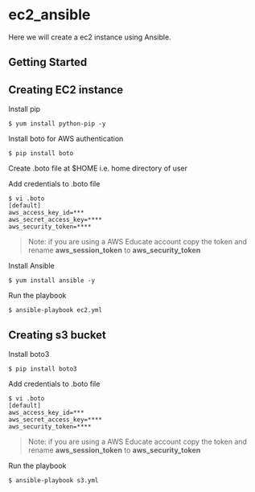 # ec2_ansible
Here we will create a ec2 instance using Ansible.

## Getting Started

## Creating EC2 instance

Install pip 
```
$ yum install python-pip -y
```
Install boto for AWS authentication
```
$ pip install boto
```
Create .boto file at $HOME i.e. home directory of user

Add credentials to .boto file
```
$ vi .boto
[default]
aws_access_key_id=***
aws_secret_access_key=****
aws_security_token=****
```
> Note: if you are using a AWS Educate account copy the token and rename **aws_session_token** to **aws_security_token**

Install Ansible
```
$ yum install ansible -y
```
Run the playbook
```
$ ansible-playbook ec2.yml
```

## Creating s3 bucket

Install boto3
```
$ pip install boto3
```

Add credentials to .boto file
```
$ vi .boto
[default]
aws_access_key_id=***
aws_secret_access_key=****
aws_security_token=****
```
> Note: if you are using a AWS Educate account copy the token and rename **aws_session_token** to **aws_security_token**

Run the playbook
```
$ ansible-playbook s3.yml
```
